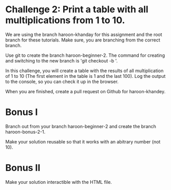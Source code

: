# Challenge 2: Print a table with all multiplications from 1 to 10.

We are using the branch haroon-khanday for this assignment and the root branch for these tutorials. Make sure, you are branching from the correct branch.

Use git to create the branch haroon-beginner-2. The command for creating and switching to the new branch is 'git checkout -b <branch-name>'.

In this challenge, you will create a table with the results of all multiplication of 1 to 10 (The first element in the table is 1 and the last 100). Log the output to the console, so you can check it up in the browser.

When you are finished, create a pull request on Github for haroon-khandey.

# Bonus I

Branch out from your branch haroon-beginner-2 and create the branch haroon-bonus-2-1.

Make your solution reusable so that it works with an abitrary number (not 10).

# Bonus II

Make your solution interactible with the HTML file.
